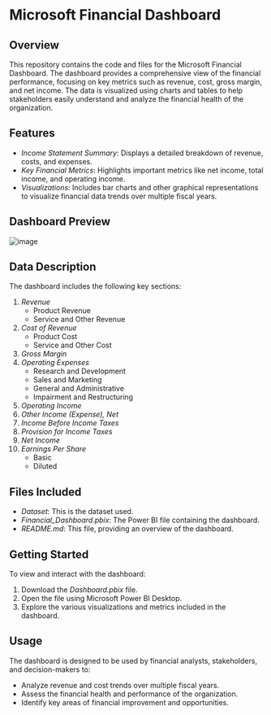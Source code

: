 # Microsoft Financial Dashboard

## Overview
This repository contains the code and files for the Microsoft Financial Dashboard. The dashboard provides a comprehensive view of the financial performance, focusing on key metrics such as revenue, cost, gross margin, and net income. The data is visualized using charts and tables to help stakeholders easily understand and analyze the financial health of the organization.

## Features
- *Income Statement Summary*: Displays a detailed breakdown of revenue, costs, and expenses.
- *Key Financial Metrics*: Highlights important metrics like net income, total income, and operating income.
- *Visualizations*: Includes bar charts and other graphical representations to visualize financial data trends over multiple fiscal years.

## Dashboard Preview
![image](https://github.com/user-attachments/assets/601520c2-78a3-4551-9c93-cbaca2079e5d)

## Data Description
The dashboard includes the following key sections:
1. *Revenue*
    - Product Revenue
    - Service and Other Revenue
2. *Cost of Revenue*
    - Product Cost
    - Service and Other Cost
3. *Gross Margin*
4. *Operating Expenses*
    - Research and Development
    - Sales and Marketing
    - General and Administrative
    - Impairment and Restructuring
5. *Operating Income*
6. *Other Income (Expense), Net*
7. *Income Before Income Taxes*
8. *Provision for Income Taxes*
9. *Net Income*
10. *Earnings Per Share*
    - Basic
    - Diluted

## Files Included
- *Dataset*: This is the dataset used.
- *Financial_Dashboard.pbix*: The Power BI file containing the dashboard.
- *README.md*: This file, providing an overview of the dashboard.

## Getting Started
To view and interact with the dashboard:
1. Download the *Dashboard.pbix* file.
2. Open the file using Microsoft Power BI Desktop.
3. Explore the various visualizations and metrics included in the dashboard.

## Usage
The dashboard is designed to be used by financial analysts, stakeholders, and decision-makers to:
- Analyze revenue and cost trends over multiple fiscal years.
- Assess the financial health and performance of the organization.
- Identify key areas of financial improvement and opportunities.


